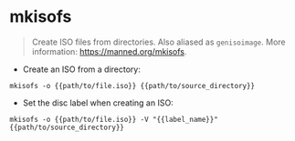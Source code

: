 # mkisofs

> Create ISO files from directories.
> Also aliased as `genisoimage`.
> More information: <https://manned.org/mkisofs>.

- Create an ISO from a directory:

`mkisofs -o {{path/to/file.iso}} {{path/to/source_directory}}`

- Set the disc label when creating an ISO:

`mkisofs -o {{path/to/file.iso}} -V "{{label_name}}" {{path/to/source_directory}}`
